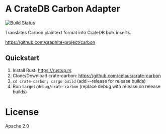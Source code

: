# A CrateDB Carbon Adapter

[![Build Status](https://travis-ci.org/celaus/crate-carbon.svg?branch=master)](https://travis-ci.org/celaus/crate-carbon)

Translates Carbon plaintext format into CrateDB bulk inserts.

https://github.com/graphite-project/carbon

## Quickstart

1. Install Rust: https://rustup.rs
2. Clone/Download crate-carbon: https://github.com/celaus/crate-carbon
3. `cd crate-carbon; cargo build` (add --release for release builds)
4. Run `target/debug/crate-carbon` (replace debug with release on release builds)

# License

Apache 2.0
